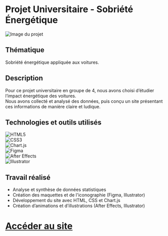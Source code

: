 # Projet Universitaire - Sobriété Énergétique

![Image du projet](URL_DE_TON_IMAGE)

## Thématique  
Sobriété énergétique appliquée aux voitures.

## Description  
Pour ce projet universitaire en groupe de 4, nous avons choisi d’étudier l’impact énergétique des voitures.  
Nous avons collecté et analysé des données, puis conçu un site présentant ces informations de manière claire et ludique.  

## Technologies et outils utilisés

![HTML5](https://img.shields.io/badge/HTML5-E34F26?style=flat&logo=html5&logoColor=white)  
![CSS3](https://img.shields.io/badge/CSS3-1572B6?style=flat&logo=css3&logoColor=white)  
![Chart.js](https://img.shields.io/badge/Chart.js-FF6384?style=flat&logo=chartdotjs&logoColor=white)  
![Figma](https://img.shields.io/badge/Figma-F24E1E?style=flat&logo=figma&logoColor=white)  
![After Effects](https://img.shields.io/badge/After_Effects-9999FF?style=flat&logo=adobeaftereffects&logoColor=white)  
![Illustrator](https://img.shields.io/badge/Illustrator-FF9A00?style=flat&logo=adobeillustrator&logoColor=white)

## Travail réalisé  
- Analyse et synthèse de données statistiques
- Création des maquettes et de l'iconographie (Figma, Illustrator)  
- Développement du site avec HTML, CSS et Chart.js  
- Création d’animations et d’illustrations (After Effects, Illustrator)

# [Accéder au site]([URL_DU_SITE](https://hoffmannc.etu.mmi-unistra.fr/SAE303/))

